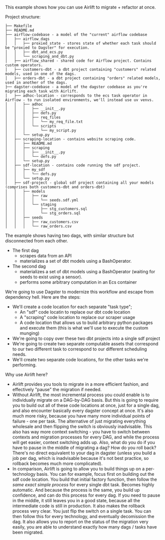 This example shows how you can use Airlift to migrate + refactor at once.

Project structure:
```plaintext
├── Makefile
├── README.md
├── airflow-codebase - a model of the "current" airflow codebase
│   ├── airflow_dags
│   │   ├── proxied_state - stores state of whether each task should be "proxied to Dagster" for execution.
│   │   ├── dbt_and_ecs.py
│   │   └── scraping_and_dbt.py
│   ├── airflow_shared - shared code for Airflow project. Contains custom operators.
│   ├── customers-dbt - a dbt project containing "customers" related models, used in one of the dags.
│   ├── orders-dbt - a dbt project containing "orders" related models, used in another of the dags.
├── dagster-codebase - a model of the dagster codebase as you're migrating each task with Airlift.
│   ├── adhoc-location - corresponds to the ecs task operator in Airflow - to run isolated environments, we'll instead use uv venvs.
│   │   ├── adhoc
│   │   │   ├── __init__.py
│   │   │   ├── defs.py
│   │   │   ├── req_files
│   │   │   │   └── my_req_file.txt
│   │   │   └── scripts
│   │   │       └── my_script.py
│   │   └── setup.py
│   ├── scraping-location - contains website scraping code.
│   │   ├── README.md
│   │   ├── scraping
│   │   │   ├── __init__.py
│   │   │   └── defs.py
│   │   └── setup.py
│   ├── sdf-location - contains code running the sdf project.
│   │   ├── my_sdf
│   │   │   └── defs.py
│   │   └── setup.py
│   ├── sdf-project - global sdf project containing all your models (comprises both customers-dbt and orders-dbt)
│   │   ├── models
│   │   │   ├── raw
│   │   │   │   └── seeds.sdf.yml
│   │   │   └── staging
│   │   │       ├── stg_customers.sql
│   │   │       └── stg_orders.sql
│   │   ├── seeds
│   │   │   ├── raw_customers.csv
│   │   │   └── raw_orders.csv
```
The example shows having two dags, with similar structure but disconnected from each other.
- The first dag 
    - scrapes data from an API
    - materializes a set of dbt models using a BashOperator.
- The second dag
    - materializes a set of dbt models using a BashOperator (waiting for seeds to exist using a sensor).
    - performs some arbitrary computation in an Ecs container

We're going to use Dagster to modernize this workflow and escape from dependency hell. Here are the steps:
- We'll create a code location for each separate "task type";
    - An "sdf" code locatin to replace our dbt code location
    - A "scraping" code location to replace our scraper usage
    - A code location that allows us to build arbitrary python packages and execute them (this is what we'll use to execute the custom munging)
- We're going to copy over these two dbt projects into a single sdf project
- We're going to create two separate computable assets that correspond to our two different task to correspond to our different scheduling needs.
- We'll create two separate code locations, for the other tasks we're performing.

Why use Airlift here?
- Airlift provides you tools to migrate in a more efficient fashion, and effectively "pause" the migration if needed.
- Without Airlift, the most incremental process you could enable is to individually migrate on a DAG-by-DAG basis. But this is going to require you to build out all of these code locations at once, just for a single dag, and also encounter basically every dagster concept at once. It's also much more risky, because you have many more individual points of failure - one per task. The alternative of just migrating everything wholesale and then flipping the switch is obviously inadvisable. This also has way more context switching - you have to switch between contexts and migration processes for every DAG, and while the process will get easier, context switching adds up. Also, what do you do if you have to pause in the middle of migrating a dag? How do you roll back? There's no direct equivalent to your dag in dagster (unless you build a job per dag, which is inadvisable because it's not best practice, so rollback becomes much more complicated).
- In comparison, Airlift is going to allow you to build things up on a per-technology basis. You can for example, focus first on building out the sdf code location. You build that initial factory function, then follow the _same exact simple process_ for every single dbt task. Becomes highly automatic. And because the process is the same, you build up confidence, and can do this process for every dag. If you need to pause in the middle, it still leaves you in a good state, because all the intermediate code is still in production. It also makes the rollback process very clear. You just flip the switch on a single task. You can then follow this for every technology, and eventually decomission the dag. It also allows you to report on the status of the migration very easily, you are able to understand exactly how many dags / tasks have been migrated.
